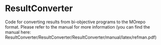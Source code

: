 # ResultConverter
Code for converting results from bi-objective programs to the MOrepo format. Please refer to the manual for more information (you can find the manual here: ResultConverter/ResultConverter/ResultConverter/manual/latex/refman.pdf)

